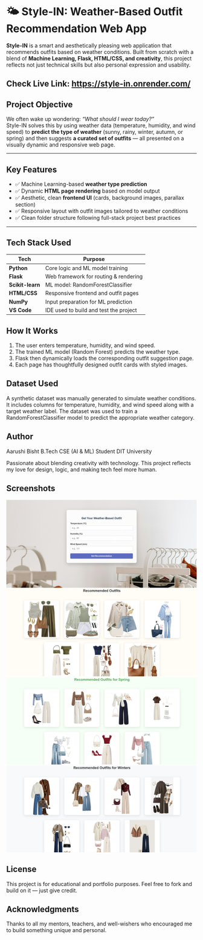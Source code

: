 # 🌤️ Style-IN: Weather-Based Outfit Recommendation Web App

**Style-IN** is a smart and aesthetically pleasing web application that recommends outfits based on weather conditions. Built from scratch with a blend of **Machine Learning, Flask, HTML/CSS, and creativity**, this project reflects not just technical skills but also personal expression and usability.

Check Live Link: https://style-in.onrender.com/
---

## Project Objective

We often wake up wondering: *“What should I wear today?”*  
Style-IN solves this by using weather data (temperature, humidity, and wind speed) to **predict the type of weather** (sunny, rainy, winter, autumn, or spring) and then suggests **a curated set of outfits** — all presented on a visually dynamic and responsive web page.

---

## Key Features

- ✅ Machine Learning-based **weather type prediction**
- ✅ Dynamic **HTML page rendering** based on model output
- ✅ Aesthetic, clean **frontend UI** (cards, background images, parallax section)
- ✅ Responsive layout with outfit images tailored to weather conditions
- ✅ Clean folder structure following full-stack project best practices

---

## Tech Stack Used

| Tech            | Purpose                                |
|-----------------|-----------------------------------------|
| **Python**      | Core logic and ML model training        |
| **Flask**       | Web framework for routing & rendering   |
| **Scikit-learn**| ML model: RandomForestClassifier        |
| **HTML/CSS**    | Responsive frontend and outfit pages    |
| **NumPy**       | Input preparation for ML prediction     |
| **VS Code**     | IDE used to build and test the project  |

## How It Works

1. The user enters temperature, humidity, and wind speed.
2. The trained ML model (Random Forest) predicts the weather type.
3. Flask then dynamically loads the corresponding outfit suggestion page.
4. Each page has thoughtfully designed outfit cards with styled images.

## Dataset Used
A synthetic dataset was manually generated to simulate weather conditions. It includes columns for temperature, humidity, and wind speed along with a target weather label. The dataset was used to train a RandomForestClassifier model to predict the appropriate weather category.

## Author
Aarushi Bisht
B.Tech CSE (AI & ML) Student
DIT University

Passionate about blending creativity with technology. This project reflects my love for design, logic, and making tech feel more human.

## Screenshots
![Screenshot 01](static/images/screenshots/screenshot1.png)
![Screenshot 02](static/images/screenshots/screenshot2.png)
![Screenshot 03](static/images/screenshots/screenshot3.png)
![Screenshot 04](static/images/screenshots/screenshot4.png)


## License
This project is for educational and portfolio purposes. Feel free to fork and build on it — just give credit.

## Acknowledgments
Thanks to all my mentors, teachers, and well-wishers who encouraged me to build something unique and personal.
